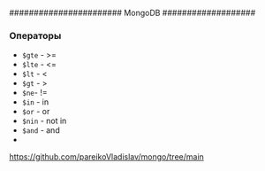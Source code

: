 ####################### MongoDB ###################

### Операторы
- `$gte` - >=
- `$lte` - <=
- `$lt` - <
- `$gt` - >
- `$ne`- !=
- `$in` - in 
- `$or` - or
- `$nin` - not in
- `$and` - and
- 


https://github.com/pareikoVladislav/mongo/tree/main

